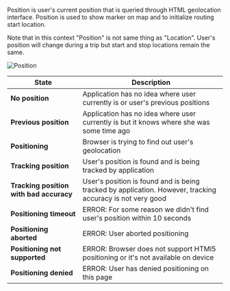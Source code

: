 Position is user's current position that is queried through HTML geolocation interface. Position is used to show marker on map and to initialize routing start location.

Note that in this context "Position" is not same thing as "Location". User's position will change during a trip but start and stop locations remain the same.

![Position](https://raw.githubusercontent.com/wiki/HSLdevcom/digitransit/docs/images/position.png)

|State|Description|
|--------|-------|
|**No position**|Application has no idea where user currently is or user's previous positions|
|**Previous position**|Application has no idea where user currently is but it knows where she was some time ago|
|**Positioning**|Browser is trying to find out user's geolocation|
|**Tracking position**|User's position is found and is being tracked by application|
|**Tracking position with bad accuracy**|User's position is found and is being tracked by application. However, tracking accuracy is not very good|
|**Positioning timeout**|ERROR: For some reason we didn't find user's position within 10 seconds|
|**Positioning aborted**|ERROR: User aborted positioning|
|**Positioning not supported**|ERROR: Browser does not support HTMl5 positioning or it's not available on device|
|**Positioning denied**|ERROR: User has denied positioning on this page|
